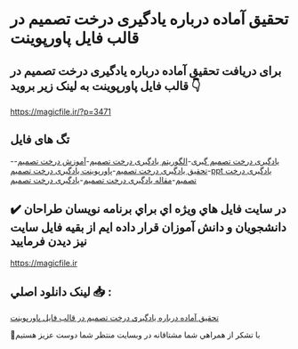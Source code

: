# تحقیق آماده درباره یادگیری درخت تصمیم در قالب فایل پاورپوینت

## برای دریافت تحقیق آماده درباره یادگیری درخت تصمیم در قالب فایل پاورپوینت به لینک زیر بروید 👇

https://magicfile.ir/?p=3471

## تگ های فایل

-[یادگیری درخت تصمیم گیری](https://magicfile.ir/product/%d8%aa%d8%ad%d9%82%db%8c%d9%82-%db%8c%d8%a7%d8%af%da%af%db%8c%d8%b1%db%8c-%d8%af%d8%b1%d8%ae%d8%aa-%d8%aa%d8%b5%d9%85%db%8c%d9%85-%d8%af%d8%b1-%d9%82%d8%a7%d9%84%d8%a8-%d9%81%d8%a7%db%8c%d9%84-%d9%be%d8%a7%d9%88%d8%b1%d9%be%d9%88%db%8c%d9%86%d8%aa/)-[الگوریتم یادگیری درخت تصمیم](https://magicfile.ir/product/%d8%aa%d8%ad%d9%82%db%8c%d9%82-%db%8c%d8%a7%d8%af%da%af%db%8c%d8%b1%db%8c-%d8%af%d8%b1%d8%ae%d8%aa-%d8%aa%d8%b5%d9%85%db%8c%d9%85-%d8%af%d8%b1-%d9%82%d8%a7%d9%84%d8%a8-%d9%81%d8%a7%db%8c%d9%84-%d9%be%d8%a7%d9%88%d8%b1%d9%be%d9%88%db%8c%d9%86%d8%aa/)-[آموزش درخت تصمیم](https://magicfile.ir/product/%d8%aa%d8%ad%d9%82%db%8c%d9%82-%db%8c%d8%a7%d8%af%da%af%db%8c%d8%b1%db%8c-%d8%af%d8%b1%d8%ae%d8%aa-%d8%aa%d8%b5%d9%85%db%8c%d9%85-%d8%af%d8%b1-%d9%82%d8%a7%d9%84%d8%a8-%d9%81%d8%a7%db%8c%d9%84-%d9%be%d8%a7%d9%88%d8%b1%d9%be%d9%88%db%8c%d9%86%d8%aa/)-[تحقیق یادگیری درخت تصمیم](https://magicfile.ir/product/%d8%aa%d8%ad%d9%82%db%8c%d9%82-%db%8c%d8%a7%d8%af%da%af%db%8c%d8%b1%db%8c-%d8%af%d8%b1%d8%ae%d8%aa-%d8%aa%d8%b5%d9%85%db%8c%d9%85-%d8%af%d8%b1-%d9%82%d8%a7%d9%84%d8%a8-%d9%81%d8%a7%db%8c%d9%84-%d9%be%d8%a7%d9%88%d8%b1%d9%be%d9%88%db%8c%d9%86%d8%aa/)-[پاورپوینت یادگیری درخت تصمیم](https://magicfile.ir/product/%d8%aa%d8%ad%d9%82%db%8c%d9%82-%db%8c%d8%a7%d8%af%da%af%db%8c%d8%b1%db%8c-%d8%af%d8%b1%d8%ae%d8%aa-%d8%aa%d8%b5%d9%85%db%8c%d9%85-%d8%af%d8%b1-%d9%82%d8%a7%d9%84%d8%a8-%d9%81%d8%a7%db%8c%d9%84-%d9%be%d8%a7%d9%88%d8%b1%d9%be%d9%88%db%8c%d9%86%d8%aa/)-[ppt یادگیری درخت تصمیم](https://magicfile.ir/product/%d8%aa%d8%ad%d9%82%db%8c%d9%82-%db%8c%d8%a7%d8%af%da%af%db%8c%d8%b1%db%8c-%d8%af%d8%b1%d8%ae%d8%aa-%d8%aa%d8%b5%d9%85%db%8c%d9%85-%d8%af%d8%b1-%d9%82%d8%a7%d9%84%d8%a8-%d9%81%d8%a7%db%8c%d9%84-%d9%be%d8%a7%d9%88%d8%b1%d9%be%d9%88%db%8c%d9%86%d8%aa/)-[مقاله یادگیری درخت تصمیم](https://magicfile.ir/product/%d8%aa%d8%ad%d9%82%db%8c%d9%82-%db%8c%d8%a7%d8%af%da%af%db%8c%d8%b1%db%8c-%d8%af%d8%b1%d8%ae%d8%aa-%d8%aa%d8%b5%d9%85%db%8c%d9%85-%d8%af%d8%b1-%d9%82%d8%a7%d9%84%d8%a8-%d9%81%d8%a7%db%8c%d9%84-%d9%be%d8%a7%d9%88%d8%b1%d9%be%d9%88%db%8c%d9%86%d8%aa/)-[یادگیری درخت تصمیم](https://magicfile.ir/product/%d8%aa%d8%ad%d9%82%db%8c%d9%82-%db%8c%d8%a7%d8%af%da%af%db%8c%d8%b1%db%8c-%d8%af%d8%b1%d8%ae%d8%aa-%d8%aa%d8%b5%d9%85%db%8c%d9%85-%d8%af%d8%b1-%d9%82%d8%a7%d9%84%d8%a8-%d9%81%d8%a7%db%8c%d9%84-%d9%be%d8%a7%d9%88%d8%b1%d9%be%d9%88%db%8c%d9%86%d8%aa/)

## ✔️ در سايت فايل هاي ويژه اي براي برنامه نويسان طراحان دانشجويان و دانش آموزان قرار داده ايم از بقيه فايل سايت نيز ديدن فرماييد

https://magicfile.ir


## لينک دانلود اصلي 📥 :

[تحقیق آماده درباره یادگیری درخت تصمیم در قالب فایل پاورپوینت](https://magicfile.ir/product/%d8%aa%d8%ad%d9%82%db%8c%d9%82-%db%8c%d8%a7%d8%af%da%af%db%8c%d8%b1%db%8c-%d8%af%d8%b1%d8%ae%d8%aa-%d8%aa%d8%b5%d9%85%db%8c%d9%85-%d8%af%d8%b1-%d9%82%d8%a7%d9%84%d8%a8-%d9%81%d8%a7%db%8c%d9%84-%d9%be%d8%a7%d9%88%d8%b1%d9%be%d9%88%db%8c%d9%86%d8%aa/) 


🙏با تشکر از همراهي شما مشتاقانه در وبسایت منتظر شما دوست عزیز هستیم

